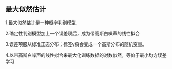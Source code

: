 ## 最大似然估计

1.最大似然估计是一种概率判别模型.  

2.确定性判别模型加上一个误差项后，成为带高斯白噪声的线性拟合  
 
3.误差项服从标准正态分布；标签y将会变成一个高斯分布的随机变量。  

4.以带高斯白噪声的线性拟合来最大化训练数据的对数似然，等价于最小均方误差学习
